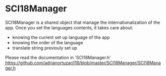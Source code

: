 # SCI18Manager #

SCI18Manager is a shared object that manage the internationalization of the app.
 Once you set the languages contents, it takes care about:

* knowing the current set up language of the app
* knowing the order of the language
* translate string previouly set up

Please read the documentation in 'SCI18Manager.h' https://github.com/adrianortuzar/I18/blob/master/SCI18Manager/SCI18Manager.h